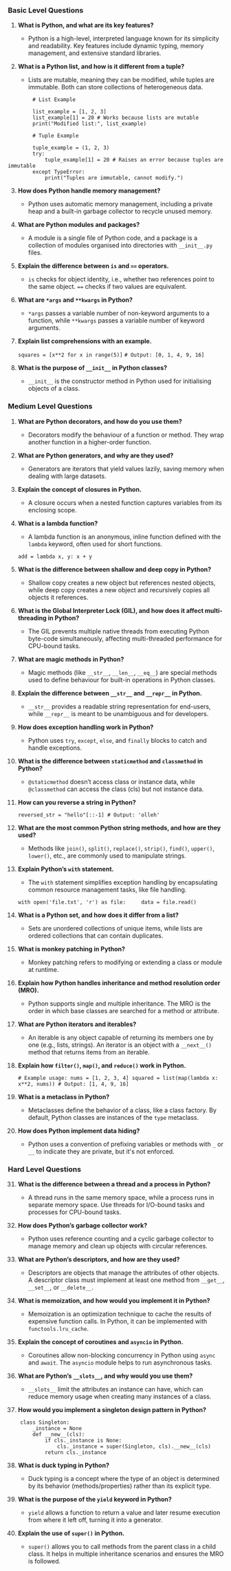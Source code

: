 ### **Basic Level Questions**

1. **What is Python, and what are its key features?**
    - Python is a high-level, interpreted language known for its simplicity and readability. Key features include dynamic typing, memory management, and extensive standard libraries.
    

2. **What is a Python list, and how is it different from a tuple?**
    
    - Lists are mutable, meaning they can be modified, while tuples are immutable. Both can store collections of heterogeneous data.
```
	    # List Example 
	    
	    list_example = [1, 2, 3]
	    list_example[1] = 20 # Works because lists are mutable 
	    print("Modified list:", list_example)
	    
	    # Tuple Example 
	    
	    tuple_example = (1, 2, 3) 
	    try: 
		    tuple_example[1] = 20 # Raises an error because tuples are immutable 
	    except TypeError: 
		    print("Tuples are immutable, cannot modify.")
```
    

3. **How does Python handle memory management?**
    
    - Python uses automatic memory management, including a private heap and a built-in garbage collector to recycle unused memory.
    

4. **What are Python modules and packages?**
    
    - A module is a single file of Python code, and a package is a collection of modules organised into directories with `__init__.py` files.
    

5. **Explain the difference between `is` and `==` operators.**
    
    - `is` checks for object identity, i.e., whether two references point to the same object. `==` checks if two values are equivalent.
    

6. **What are `*args` and `**kwargs` in Python?**
    
    - `*args` passes a variable number of non-keyword arguments to a function, while `**kwargs` passes a variable number of keyword arguments.
    

7. **Explain list comprehensions with an example.**
    
    `squares = [x**2 for x in range(5)]`
    `# Output: [0, 1, 4, 9, 16]`
    

8. **What is the purpose of `__init__` in Python classes?**
    
    - `__init__` is the constructor method in Python used for initialising objects of a class.


### **Medium Level Questions**

1. **What are Python decorators, and how do you use them?**
    
    - Decorators modify the behaviour of a function or method. They wrap another function in a higher-order function.
    

2. **What are Python generators, and why are they used?**
    
    - Generators are iterators that yield values lazily, saving memory when dealing with large datasets.
    

4. **Explain the concept of closures in Python.**
    
    - A closure occurs when a nested function captures variables from its enclosing scope.

5. **What is a lambda function?**
    
    - A lambda function is an anonymous, inline function defined with the `lambda` keyword, often used for short functions.
    
    `add = lambda x, y: x + y`
    

6. **What is the difference between shallow and deep copy in Python?**
    
    - Shallow copy creates a new object but references nested objects, while deep copy creates a new object and recursively copies all objects it references.

7. **What is the Global Interpreter Lock (GIL), and how does it affect multi-threading in Python?**
    
    - The GIL prevents multiple native threads from executing Python byte-code simultaneously, affecting multi-threaded performance for CPU-bound tasks.

8. **What are magic methods in Python?**
    
    - Magic methods (like `__str__`, `__len__`, `__eq__`) are special methods used to define behaviour for built-in operations in Python classes.

9. **Explain the difference between `__str__` and `__repr__` in Python.**
    
    - `__str__` provides a readable string representation for end-users, while `__repr__` is meant to be unambiguous and for developers.

10. **How does exception handling work in Python?**
    
    - Python uses `try`, `except`, `else`, and `finally` blocks to catch and handle exceptions.

11. **What is the difference between `staticmethod` and `classmethod` in Python?**
    
    - `@staticmethod` doesn’t access class or instance data, while `@classmethod` can access the class (cls) but not instance data.

12. **How can you reverse a string in Python?**
    
    `reversed_str = "hello"[::-1] # Output: 'olleh'`
    

13. **What are the most common Python string methods, and how are they used?**
    
    - Methods like `join()`, `split()`, `replace()`, `strip()`, `find()`, `upper()`, `lower()`, etc., are commonly used to manipulate strings.

14. **Explain Python’s `with` statement.**
    
    - The `with` statement simplifies exception handling by encapsulating common resource management tasks, like file handling.
    
    `with open('file.txt', 'r') as file:     data = file.read()`
    

15. **What is a Python set, and how does it differ from a list?**
    
    - Sets are unordered collections of unique items, while lists are ordered collections that can contain duplicates.

16. **What is monkey patching in Python?**
    
    - Monkey patching refers to modifying or extending a class or module at runtime.

17. **Explain how Python handles inheritance and method resolution order (MRO).**
    
    - Python supports single and multiple inheritance. The MRO is the order in which base classes are searched for a method or attribute.

18. **What are Python iterators and iterables?**
    
    - An iterable is any object capable of returning its members one by one (e.g., lists, strings). An iterator is an object with a `__next__()` method that returns items from an iterable.

19. **Explain how `filter()`, `map()`, and `reduce()` work in Python.**

    
    `# Example usage: nums = [1, 2, 3, 4] squared = list(map(lambda x: x**2, nums)) # Output: [1, 4, 9, 16]`
    

20. **What is a metaclass in Python?**
    
    - Metaclasses define the behavior of a class, like a class factory. By default, Python classes are instances of the `type` metaclass.

21. **How does Python implement data hiding?**
    
    - Python uses a convention of prefixing variables or methods with `_` or `__` to indicate they are private, but it's not enforced.


### **Hard Level Questions**

31. **What is the difference between a thread and a process in Python?**
    
    - A thread runs in the same memory space, while a process runs in separate memory space. Use threads for I/O-bound tasks and processes for CPU-bound tasks.

32. **How does Python’s garbage collector work?**
    
    - Python uses reference counting and a cyclic garbage collector to manage memory and clean up objects with circular references.

33. **What are Python’s descriptors, and how are they used?**
    
    - Descriptors are objects that manage the attributes of other objects. A descriptor class must implement at least one method from `__get__`, `__set__`, or `__delete__`.

34. **What is memoization, and how would you implement it in Python?**
    
    - Memoization is an optimization technique to cache the results of expensive function calls. In Python, it can be implemented with `functools.lru_cache`.

35. **Explain the concept of coroutines and `asyncio` in Python.**
    
    - Coroutines allow non-blocking concurrency in Python using `async` and `await`. The `asyncio` module helps to run asynchronous tasks.

36. **What are Python’s `__slots__`, and why would you use them?**
    
    - `__slots__` limit the attributes an instance can have, which can reduce memory usage when creating many instances of a class.

37. **How would you implement a singleton design pattern in Python?**
    
```
    class Singleton:
	    _instance = None
	    def __new__(cls):
		    if cls._instance is None:
		        cls._instance = super(Singleton, cls).__new__(cls)
	        return cls._instance
```

38. **What is duck typing in Python?**
    
    - Duck typing is a concept where the type of an object is determined by its behavior (methods/properties) rather than its explicit type.

39. **What is the purpose of the `yield` keyword in Python?**
    
    - `yield` allows a function to return a value and later resume execution from where it left off, turning it into a generator.

40. **Explain the use of `super()` in Python.**
    
    - `super()` allows you to call methods from the parent class in a child class. It helps in multiple inheritance scenarios and ensures the MRO is followed.